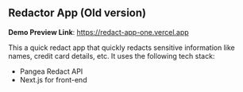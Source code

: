 ## Redactor App (Old version)

**Demo Preview Link**: https://redact-app-one.vercel.app

This a quick redact app that quickly redacts sensitive information like names, credit card details, etc. It uses the following tech stack:

- Pangea Redact API
- Next.js for front-end
